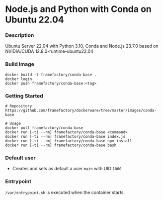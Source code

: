 # Node.js and Python with Conda on Ubuntu 22.04
### Description
Ubuntu Server 22.04 with Python 3.10, Conda and Node.js 23.7.0
based on NVIDIA/CUDA 12.8.0-runtime-ubuntu22.04

### Build Image
```
docker build -t framefactory/conda-base .
docker login
docker push framefactory/conda-base:<tag>
```

### Getting Started
```
# Repository
https://github.com/framefactory/dockerware/tree/master/images/conda-base

# Usage
docker pull framefactory/conda-base
docker run [-ti --rm] framefactory/conda-base <command>
docker run [-ti --rm] framefactory/conda-base index.js
docker run [-ti --rm] framefactory/conda-base npm install
docker run [-ti --rm] framefactory/conda-base bash
```

### Default user
- Creates and sets as default a user `main` with UID `1000`

### Entrypoint
`/var/entrypoint.sh` is executed when the container starts.
